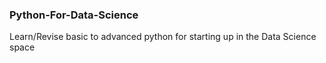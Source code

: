 ### Python-For-Data-Science

Learn/Revise basic to advanced python for starting up in the Data Science space


